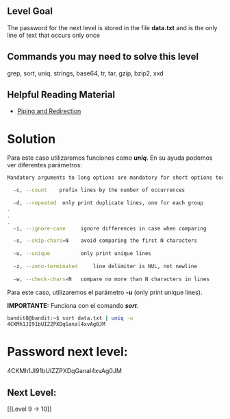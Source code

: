 ## Level Goal

The password for the next level is stored in the file **data.txt** and is the only line of text that occurs only once

## Commands you may need to solve this level

grep, sort, uniq, strings, base64, tr, tar, gzip, bzip2, xxd

## Helpful Reading Material

- [Piping and Redirection](https://ryanstutorials.net/linuxtutorial/piping.php)

# Solution
Para este caso utilizaremos funciones como ***uniq***. En su ayuda podemos ver diferentes parámetros:
```sh
Mandatory arguments to long options are mandatory for short options too.

  -c, --count    prefix lines by the number of occurrences
  
  -d, --repeated  only print duplicate lines, one for each group
.
.
.
  -i, --ignore-case     ignore differences in case when comparing

  -s, --skip-chars=N    avoid comparing the first N characters
  
  -u, --unique          only print unique lines
  
  -z, --zero-terminated     line delimiter is NUL, not newline
  
  -w, --check-chars=N   compare no more than N characters in lines
```

Para este caso, utilizaremos el parámetro ***-u*** (only print unique lines). 

**IMPORTANTE:** Funciona con el comando ***sort***.
```sh
bandit8@bandit:~$ sort data.txt | uniq -u
4CKMh1JI91bUIZZPXDqGanal4xvAg0JM
```

# Password next level:

4CKMh1JI91bUIZZPXDqGanal4xvAg0JM

## Next Level:
[[Level 9 -> 10]]